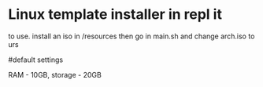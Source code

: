 # Linux template installer in repl it

to use. install an iso in /resources then go in main.sh and change arch.iso to urs


#default settings

RAM - 10GB, storage - 20GB
